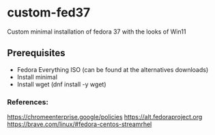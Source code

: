 # custom-fed37
Custom minimal installation of fedora 37 with the looks of Win11

## Prerequisites
- Fedora Everything ISO (can be found at the alternatives downloads) 
- Install minimal
- Install wget (dnf install -y wget)


### References:
https://chromeenterprise.google/policies
https://alt.fedoraproject.org
https://brave.com/linux/#fedora-centos-streamrhel
